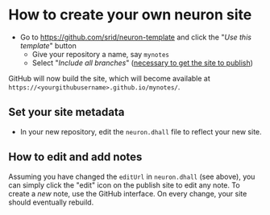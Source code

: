 # How to create your own neuron site

- Go to <https://github.com/srid/neuron-template> and click the "*Use this template*" button
  - Give your repository a name, say `mynotes`
  - Select "*Include all branches*" ([necessary to get the site to publish](https://stackoverflow.com/a/47368231/55246))

GitHub will now build the site, which will become available at `https://<yourgithubusername>.github.io/mynotes/`.

## Set your site metadata

- In your new repository, edit the `neuron.dhall` file to reflect your new site.

## How to edit and add notes

Assuming you have changed the `editUrl` in `neuron.dhall` (see above), you can simply click the "edit" icon on the publish site to edit any note. To create a *new* note, use the GitHub interface. On every change, your site should eventually rebuild.

